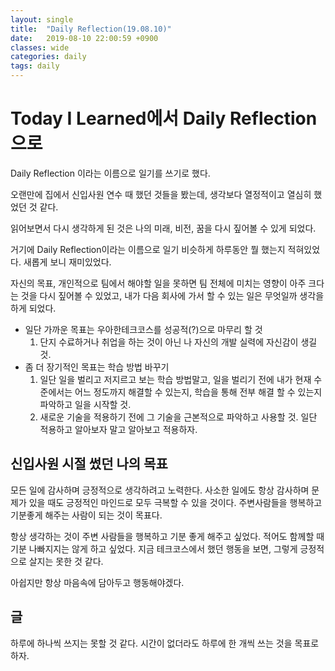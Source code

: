 ```yaml
---
layout: single
title:  "Daily Reflection(19.08.10)"
date:   2019-08-10 22:00:59 +0900
classes: wide
categories: daily
tags: daily
---
```


# Today I Learned에서 Daily Reflection으로

Daily Reflection 이라는 이름으로 일기를 쓰기로 했다. 

오랜만에 집에서 신입사원 연수 때 했던 것들을 봤는데, 생각보다 열정적이고 열심히 했었던 것 같다.

읽어보면서 다시 생각하게 된 것은 나의 미래, 비전, 꿈을 다시 짚어볼 수 있게 되었다.

거기에 Daily Reflection이라는 이름으로 일기 비슷하게 하루동안 뭘 했는지 적혀있었다. 새롭게 보니 재미있었다.

자신의 목표, 개인적으로 팀에서 해야할 일을 못하면 팀 전체에 미치는 영향이 아주 크다는 것을 다시 짚어볼 수 있었고, 내가 다음 회사에 가서 할 수 있는 일은 무엇일까 생각을 하게 되었다.

* 일단 가까운 목표는 우아한테크코스를 성공적(?)으로 마무리 할 것
  1. 단지 수료하거나 취업을 하는 것이 아닌 나 자신의 개발 실력에 자신감이 생길 것.
* 좀 더 장기적인 목표는 학습 방법 바꾸기 
  1. 일단 일을 벌리고 저지르고 보는 학습 방법말고, 일을 벌리기 전에 내가 현재 수준에서는 어느 정도까지 해결할 수 있는지, 학습을 통해 전부 해결 할 수 있는지 파악하고 일을 시작할 것.
  2. 새로운 기술을 적용하기 전에 그 기술을 근본적으로 파악하고 사용할 것. 일단 적용하고 알아보자 말고 알아보고 적용하자.

## 신입사원 시절 썼던 나의 목표

모든 일에 감사하며 긍정적으로 생각하려고 노력한다. 사소한 일에도 항상 감사하며 문제가 있을 때도 긍정적인 마인드로 모두 극복할 수 있을 것이다. 주변사람들을 행복하고 기분좋게 해주는 사람이 되는 것이 목표다.

항상 생각하는 것이 주변 사람들을 행복하고 기분 좋게 해주고 싶었다. 적어도 함께할 때 기분 나빠지지는 않게 하고 싶었다. 지금 테크코스에서 했던 행동을 보면, 그렇게 긍정적으로 살지는 못한 것 같다.

아쉽지만 항상 마음속에 담아두고 행동해야겠다.

## 글

하루에 하나씩 쓰지는 못할 것 같다. 시간이 없더라도 하루에 한 개씩 쓰는 것을 목표로 하자.